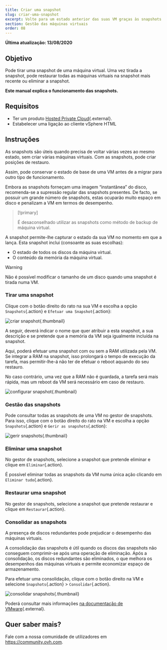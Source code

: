 ```yaml
---
title: Criar uma snapshot
slug: criar-uma-snapshot
excerpt: Volte para um estado anterior das suas VM graças às snapshots
section: Gestão das máquinas virtuais
order: 08
---
```


**Última atualização: 13/08/2020**

## Objetivo 

Pode tirar uma snapshot de uma máquina virtual. Uma vez tirada a snapshot, pode restaurar todas as máquinas virtuais na snapshot mais recente ou eliminar a snapshot.

**Este manual explica o funcionamento das snapshots.**

## Requisitos

- Ter um produto [Hosted Private Cloud](https://www.ovhcloud.com/pt/enterprise/products/hosted-private-cloud/){.external}.
- Estabelecer uma ligação ao cliente vSphere HTML

## Instruções

As snapshots são úteis quando precisa de voltar várias vezes ao mesmo estado, sem criar várias máquinas virtuais. Com as snapshots, pode criar posições de restauro. 

Assim, pode conservar o estado de base de uma VM antes de a migrar para outro tipo de funcionamento. 

Embora as snapshots forneçam uma imagem “instantânea” do disco, recomenda-se a supressão regular das snapshots presentes. De facto, se possuir um grande número de snapshots, estas ocuparão muito espaço em disco e penalizam a VM em termos de desempenho.

> [!primary]
> 
> É desaconselhado utilizar as snapshots como método de backup de máquina virtual.
> 

A snapshot permite-lhe capturar o estado da sua VM no momento em que a lança. Esta snapshot inclui (consoante as suas escolhas):

- O estado de todos os discos da máquina virtual.
- O conteúdo da memória da máquina virtual.

> [!warning]
> 
> Não é possível modificar o tamanho de um disco quando uma snapshot é tirada numa VM.
> 

### Tirar uma snapshot

Clique com o botão direito do rato na sua VM e escolha a opção `Snapshots`{.action} e `Efetuar uma Snapshot`{.action}:

![criar snapshot](images/snapshot01.png){.thumbnail}

A seguir, deverá indicar o nome que quer atribuir a esta snapshot, a sua descrição e se pretende que a memória da VM seja igualmente incluída na snapshot.

Aqui, poderá efetuar uma snapshot com ou sem a RAM utilizada pela VM. Se integrar a RAM na snapshot, isso prolongará o tempo de execução da tarefa, mas permitir-lhe-á não ter de efetuar o reboot aquando do seu restauro. 

No caso contrário, uma vez que a RAM não é guardada, a tarefa será mais rápida, mas um reboot da VM será necessário em caso de restauro.

![configurar snapshot](images/snapshot02.png){.thumbnail}

### Gestão das snapshots

Pode consultar todas as snapshots de uma VM no gestor de snapshots. Para isso, clique com o botão direito do rato na VM e escolha a opção `Snapshots`{.action} e `Gerir as snapshots`{.action}:

![gerir snapshots](images/snapshot03.png){.thumbnail}

### Eliminar uma snapshot

No gestor de snapshots, selecione a snapshot que pretende eliminar e clique em `Eliminar`{.action}.

É possível eliminar todas as snapshots da VM numa única ação clicando em `Eliminar tudo`{.action}.

### Restaurar uma snapshot

No gestor de snapshots, selecione a snapshot que pretende restaurar e clique em `Restaurar`{.action}.

### Consolidar as snapshots

A presença de discos redundantes pode prejudicar o desempenho das máquinas virtuais.

A consolidação das snapshots é útil quando os discos das snapshots não conseguem comprimir-se após uma operação de eliminação. Após a consolidação, os discos redundantes são eliminados, o que melhora os desempenhos das máquinas virtuais e permite economizar espaço de armazenamento.

Para efetuar uma consolidação, clique com o botão direito na VM e selecione `Snapshots`{.action} > `Consolidar`{.action}.

![consolidar snapshots](images/consolidate.png){.thumbnail}

Poderá consultar mais informações [na documentação de VMware](https://docs.vmware.com/en/VMware-vSphere/6.7/com.vmware.vsphere.vm_admin.doc/GUID-2F4A6D8B-33FF-4C6B-9B02-C984D151F0D5.html){.external}.

## Quer saber mais?

Fale com a nossa comunidade de utilizadores em <https://community.ovh.com>.
